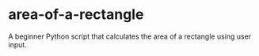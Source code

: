 # area-of-a-rectangle
A beginner Python script that calculates the area of a rectangle using user input.
